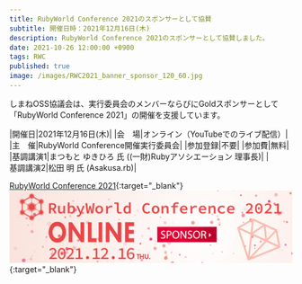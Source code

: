 ```yaml
---
title: RubyWorld Conference 2021のスポンサーとして協賛
subtitle: 開催日時：2021年12月16日(木)
description: RubyWorld Conference 2021のスポンサーとして協賛しました。
date: 2021-10-26 12:00:00 +0900
tags: RWC
published: true
image: /images/RWC2021_banner_sponsor_120_60.jpg
--- 
```


しまねOSS協議会は、実行委員会のメンバーならびにGoldスポンサーとして「RubyWorld Conference 2021」の開催を支援しています。

|<nobr>開催日</nobr>|2021年12月16日(木)|
|<nobr>会　場</nobr>|オンライン（YouTubeでのライブ配信）|
|<nobr>主　催</nobr>|RubyWorld Conference開催実行委員会|
|<nobr>参加登録</nobr>|不要|
|<nobr>参加費</nobr>|無料|
|<nobr>基調講演1</nobr>|まつもと ゆきひろ 氏 ((一財)Rubyアソシエーション 理事長)|
|<nobr>基調講演2</nobr>|松田 明 氏 (Asakusa.rb)|

[RubyWorld Conference 2021](https://2021.rubyworld-conf.org/){:target="_blank"}  
[![RubyWorld Conference 2021](/images/RWC2021_banner_sponsor_300_77.jpg "RubyWorld Conference 2021")](https://2021.rubyworld-conf.org/){:target="_blank"}  
